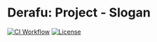 # Derafu: Project - Slogan

[![CI Workflow](https://github.com/derafu/example/actions/workflows/ci.yml/badge.svg?branch=main&event=push)](https://github.com/derafu/example/actions/workflows/ci.yml?query=branch%3Amain)
[![License](https://img.shields.io/badge/license-MIT-blue.svg)](https://opensource.org/licenses/MIT)
